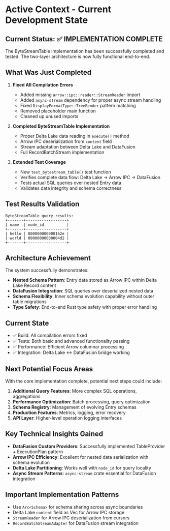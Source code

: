 # Active Context - Current Development State

## Current Status: ✅ IMPLEMENTATION COMPLETE

The ByteStreamTable implementation has been successfully completed and tested. The two-layer architecture is now fully functional end-to-end.

## What Was Just Completed
1. **Fixed All Compilation Errors**
   - Added missing `arrow::ipc::reader::StreamReader` import
   - Added `async-stream` dependency for proper async stream handling
   - Fixed `DisplayFormatType::TreeRender` pattern matching
   - Removed placeholder main function
   - Cleaned up unused imports

2. **Completed ByteStreamTable Implementation**
   - Proper Delta Lake data reading in `execute()` method
   - Arrow IPC deserialization from `content` field
   - Stream adaptation between Delta Lake and DataFusion
   - Full RecordBatchStream implementation

3. **Extended Test Coverage**
   - New `test_bytestream_table()` test function
   - Verifies complete data flow: Delta Lake → Arrow IPC → DataFusion
   - Tests actual SQL queries over nested Entry data
   - Validates data integrity and schema correctness

## Test Results Validation
```
ByteStreamTable query results:
+-------+------------------+
| name  | node_id          |
+-------+------------------+
| hello | 000000000000162e |
| world | 00000000000004d2 |
+-------+------------------+
```

## Architecture Achievement
The system successfully demonstrates:
- **Nested Schema Pattern**: Entry data stored as Arrow IPC within Delta Lake Record content
- **DataFusion Integration**: SQL queries over deserialized nested data
- **Schema Flexibility**: Inner schema evolution capability without outer table migrations
- **Type Safety**: End-to-end Rust type safety with proper error handling

## Current State
- ✅ Build: All compilation errors fixed
- ✅ Tests: Both basic and advanced functionality passing
- ✅ Performance: Efficient Arrow columnar processing
- ✅ Integration: Delta Lake ↔ DataFusion bridge working

## Next Potential Focus Areas
With the core implementation complete, potential next steps could include:
1. **Additional Query Features**: More complex SQL operations, aggregations
2. **Performance Optimization**: Batch processing, query optimization
3. **Schema Registry**: Management of evolving Entry schemas
4. **Production Features**: Metrics, logging, error recovery
5. **API Layer**: Higher-level operation logging interfaces

## Key Technical Insights Gained
- **DataFusion Custom Providers**: Successfully implemented TableProvider + ExecutionPlan pattern
- **Arrow IPC Efficiency**: Excellent for nested data serialization with schema evolution
- **Delta Lake Partitioning**: Works well with `node_id` for query locality
- **Async Stream Patterns**: `async-stream` crate essential for DataFusion integration

## Important Implementation Patterns
- Use `Arc<Schema>` for schema sharing across async boundaries
- Delta Lake `content` field as Vec<u8> for Arrow IPC storage
- `StreamReader` for Arrow IPC deserialization from cursors
- `RecordBatchStreamAdapter` for DataFusion stream integration
